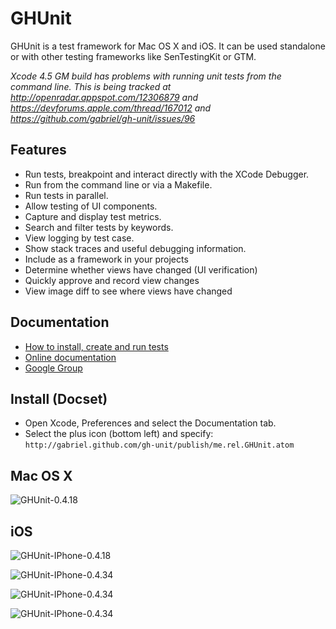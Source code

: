 # GHUnit

GHUnit is a test framework for Mac OS X and iOS.
It can be used standalone or with other testing frameworks like SenTestingKit or GTM.


*Xcode 4.5 GM build has problems with running unit tests from the command line. This is being tracked at http://openradar.appspot.com/12306879 and https://devforums.apple.com/thread/167012 and https://github.com/gabriel/gh-unit/issues/96*


## Features

- Run tests, breakpoint and interact directly with the XCode Debugger.
- Run from the command line or via a Makefile.
- Run tests in parallel.
- Allow testing of UI components.
- Capture and display test metrics.
- Search and filter tests by keywords. 
- View logging by test case.
- Show stack traces and useful debugging information.
- Include as a framework in your projects
- Determine whether views have changed (UI verification)
- Quickly approve and record view changes
- View image diff to see where views have changed

## Documentation

- [How to install, create and run tests](http://gabriel.github.com/gh-unit/docs/index.html)
- [Online documentation](http://gabriel.github.com/gh-unit/)
- [Google Group](http://groups.google.com/group/ghunit)

## Install (Docset)

- Open Xcode, Preferences and select the Documentation tab.
- Select the plus icon (bottom left) and specify: `http://gabriel.github.com/gh-unit/publish/me.rel.GHUnit.atom`


## Mac OS X

![GHUnit-0.4.18](http://rel.me.s3.amazonaws.com/images/GHUnit-0.4.18.png)

## iOS

![GHUnit-IPhone-0.4.18](http://rel.me.s3.amazonaws.com/images/GHUnit-IPhone-0.4.18.png)

![GHUnit-IPhone-0.4.34](https://johnboiles.s3.amazonaws.com/ghunittestview.png)

![GHUnit-IPhone-0.4.34](https://johnboiles.s3.amazonaws.com/ghunitnewimage.png)

![GHUnit-IPhone-0.4.34](https://johnboiles.s3.amazonaws.com/ghunitdiff.png)
